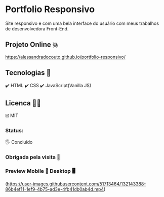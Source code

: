 # Portfolio Responsivo

Site responsivo e com uma bela interface do usuário com meus trabalhos de desenvolvedora Front-End.

## Projeto Online 💥

https://alessandradocouto.github.io/portfolio-responsivo/


## Tecnologias 🥅

✔️ HTML
✔️ CSS
✔️ JavaScript(Vanilla JS)

## Licenca 🏌️‍♀️

☑️ MIT

### Status:

🖐️ Concluído


### Obrigada pela visita 🤙


### Preview Mobile 📱  Desktop 🖥️

(https://user-images.githubusercontent.com/51713464/132143388-86b4ef11-1ef9-4b75-ad3e-4fb41db0ab4d.mp4)

